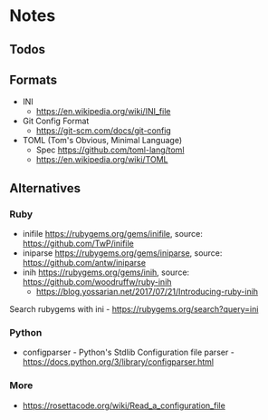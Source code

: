 # Notes

## Todos



## Formats

- INI
  - <https://en.wikipedia.org/wiki/INI_file>
- Git Config Format
  - <https://git-scm.com/docs/git-config>
- TOML (Tom's Obvious, Minimal Language)
  - Spec <https://github.com/toml-lang/toml>
  - <https://en.wikipedia.org/wiki/TOML>



## Alternatives

### Ruby

- inifile <https://rubygems.org/gems/inifile>, source: <https://github.com/TwP/inifile>
- iniparse <https://rubygems.org/gems/iniparse>, source: <https://github.com/antw/iniparse>
- inih <https://rubygems.org/gems/inih>, source: <https://github.com/woodruffw/ruby-inih>
  - <https://blog.yossarian.net/2017/07/21/Introducing-ruby-inih>

Search rubygems with ini - <https://rubygems.org/search?query=ini>


### Python

- configparser - Python's Stdlib Configuration file parser - <https://docs.python.org/3/library/configparser.html>


### More

- <https://rosettacode.org/wiki/Read_a_configuration_file>

